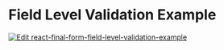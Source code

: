 # Field Level Validation Example

[![Edit react-final-form-field-level-validation-example](https://codesandbox.io/static/img/play-codesandbox.svg)](https://codesandbox.io/s/github/final-form/final-form/tree/master/examples/field-level-validation?fontsize=14)
